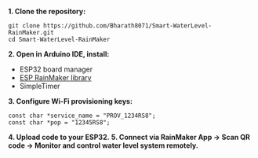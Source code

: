**1. Clone the repository:**
```
git clone https://github.com/Bharath8071/Smart-WaterLevel-RainMaker.git
cd Smart-WaterLevel-RainMaker
```

**2. Open in Arduino IDE, install:**

- ESP32 board manager
- [ESP RainMaker library](https://github.com/espressif/esp-rainmaker)
- SimpleTimer

**3. Configure Wi-Fi provisioning keys:**
```
const char *service_name = "PROV_1234RS8";
const char *pop = "12345RS8";
```

**4. Upload code to your ESP32.**
**5. Connect via RainMaker App → Scan QR code → Monitor and control water level system remotely.**
